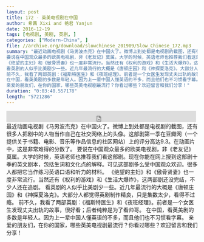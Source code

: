 ```yaml
---
layout: post
title: 172 - 英美电视剧在中国
author: 希茜 Xixi and 艳君 Yanjun
date: 2016-12-19
tags: [电视剧, 美剧, 英剧, ]
categories: ["Modern-China", ]
file: //archive.org/download/slowchinese_201909/Slow_Chinese_172.mp3
summary: "最近动画电视剧《马男波杰克》在中国火了。微博上到处都是电视剧的截图，还有很多人把剧中的人物当作自己在社交网络上的头像。这部剧第一季在豆瓣网（一个提供关于书籍、电影、音乐等作品信息的社区网站）上的评分高达9.3。在动画片中，这是非常难得的分数了。  
要说在中国观众最多的欧美电视剧，非《老友记》莫属。大学的时候，英语老师也推荐我们看这部剧。现在你能在网上搜到这部剧十季的英文剧本，包括生词和文化点的解释。可见这部剧多么受中国观众欢迎。很多人都把它当作练习英语口语和听力的材料。  
《绝望的主妇》和《傲骨贤妻》也一度非常流行。当然还有《权利的游戏》和《生活大爆炸》，这两部剧还没完结，不少人还在追剧。  
看英剧的人似乎比美剧少一些。近几年最流行的大概是《唐顿庄园》和《神探夏洛克》。大部分人都觉得英剧制作精良，只是集数太少，看得不过瘾。  
前不久，我看了两部英剧：《福斯特医生》和《夜班经理》。前者是一个女医生发现丈夫出轨的故事，很好看；后者纯粹是为了看帅哥。  
在中国，看英美剧的多数是年轻人。因为上一辈中国人懂英语的不多，而且他们也不习惯看字幕。  
亲爱的朋友们，在你的国家，哪些英美电视剧最流行？你看过哪些？欢迎留言和我们分享！"
duration: "0:03:40.557178"
length: "5721286"
---
```


<iframe src="https://archive.org/embed/slowchinese_201909/Slow_Chinese_172.mp3" width="500" height="30" frameborder="0" webkitallowfullscreen="true" mozallowfullscreen="true" allowfullscreen></iframe>
最近动画电视剧《马男波杰克》在中国火了。微博上到处都是电视剧的截图，还有很多人把剧中的人物当作自己在社交网络上的头像。这部剧第一季在豆瓣网（一个提供关于书籍、电影、音乐等作品信息的社区网站）上的评分高达9.3。在动画片中，这是非常难得的分数了。  
要说在中国观众最多的欧美电视剧，非《老友记》莫属。大学的时候，英语老师也推荐我们看这部剧。现在你能在网上搜到这部剧十季的英文剧本，包括生词和文化点的解释。可见这部剧多么受中国观众欢迎。很多人都把它当作练习英语口语和听力的材料。  
《绝望的主妇》和《傲骨贤妻》也一度非常流行。当然还有《权利的游戏》和《生活大爆炸》，这两部剧还没完结，不少人还在追剧。  
看英剧的人似乎比美剧少一些。近几年最流行的大概是《唐顿庄园》和《神探夏洛克》。大部分人都觉得英剧制作精良，只是集数太少，看得不过瘾。  
前不久，我看了两部英剧：《福斯特医生》和《夜班经理》。前者是一个女医生发现丈夫出轨的故事，很好看；后者纯粹是为了看帅哥。  
在中国，看英美剧的多数是年轻人。因为上一辈中国人懂英语的不多，而且他们也不习惯看字幕。  
亲爱的朋友们，在你的国家，哪些英美电视剧最流行？你看过哪些？欢迎留言和我们分享！